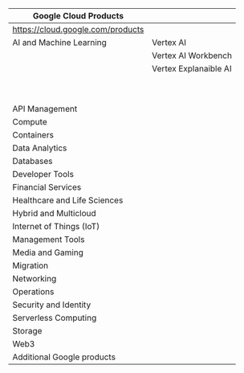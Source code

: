 | Google Cloud Products             |                       |
| --------------------------------- | --------------------- |
| https://cloud.google.com/products |                       |
| AI and Machine Learning           | Vertex AI             |
|                                   | Vertex AI Workbench   |
|                                   | Vertex Explanaible AI |
|                                   |                       |
|                                   |                       |
|                                   |                       |
|                                   |                       |
|                                   |                       |
|                                   |                       |
|                                   |                       |
|                                   |                       |
|                                   |                       |
| API Management                    |                       |
| Compute                           |                       |
| Containers                        |                       |
| Data Analytics                    |                       |
| Databases                         |                       |
| Developer Tools                   |                       |
| Financial Services                |                       |
| Healthcare and Life Sciences      |                       |
| Hybrid and Multicloud             |                       |
| Internet of Things (IoT)          |                       |
| Management Tools                  |                       |
| Media and Gaming                  |                       |
| Migration                         |                       |
| Networking                        |                       |
| Operations                        |                       |
| Security and Identity             |                       |
| Serverless Computing              |                       |
| Storage                           |                       |
| Web3                              |                       |
| Additional Google products        |                       |
